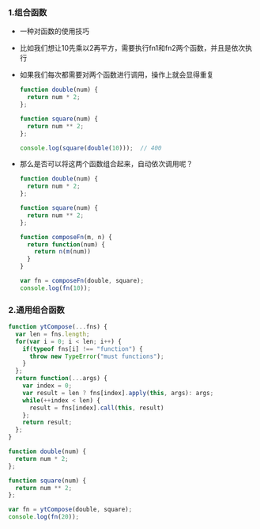 ### 1.组合函数

- 一种对函数的使用技巧

- 比如我们想让10先乘以2再平方，需要执行fn1和fn2两个函数，并且是依次执行

- 如果我们每次都需要对两个函数进行调用，操作上就会显得重复

  ```js
  function double(num) {
    return num * 2;
  };
  
  function square(num) {
    return num ** 2;
  };
  
  console.log(square(double(10)));  // 400
  ```

- 那么是否可以将这两个函数组合起来，自动依次调用呢？
  ```js
  function double(num) {
    return num * 2;
  };
  
  function square(num) {
    return num ** 2;
  };
  
  function composeFn(m, n) {
    return function(num) {
      return n(m(num))
    }
  }
  
  var fn = composeFn(double, square);
  console.log(fn(10));
  ```

### 2.通用组合函数

```js
function ytCompose(...fns) {
  var len = fns.length;
  for(var i = 0; i < len; i++) {
    if(typeof fns[i] !== "function") {
      throw new TypeError("must functions");
    }
  };
  return function(...args) {
    var index = 0;
    var result = len ? fns[index].apply(this, args): args;
    while(++index < len) {
      result = fns[index].call(this, result)
    };
    return result;
  };
}

function double(num) {
  return num * 2;
};

function square(num) {
  return num ** 2;
};

var fn = ytCompose(double, square);
console.log(fn(20));
```

